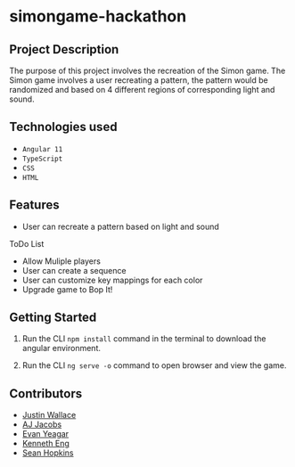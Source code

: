 # simongame-hackathon

## Project Description
The purpose of this project involves the recreation of the Simon game. The Simon game involves a user recreating a pattern, the pattern would be randomized and based on 4 different regions of corresponding light and sound. 

## Technologies used
- `Angular 11`
- `TypeScript`
- `CSS`
- `HTML`

## Features
- User can recreate a pattern based on light and sound

ToDo List 
- Allow Muliple players 
- User can create a sequence
- User can customize key mappings for each color 
- Upgrade game to Bop It! 

## Getting Started
1. Run the CLI `npm install` command in the terminal to download the angular environment.

2. Run the CLI `ng serve -o` command to open browser and view the game. 


## Contributors 
- [Justin Wallace](https://github.com/jmwallace77)
- [AJ Jacobs](https://github.com/aljacobs1021)
- [Evan Yeagar](https://github.com/EvanYeager)
- [Kenneth Eng](https://github.com/kent5i5)
- [Sean Hopkins](https://github.com/sean524)
